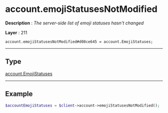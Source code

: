 # account.emojiStatusesNotModified

**Description** : *The server-side list of emoji statuses hasn't changed*

**Layer** : 211

```tl
account.emojiStatusesNotModified#d08ce645 = account.EmojiStatuses;
```

---

## Type

[account.EmojiStatuses](type/account.EmojiStatuses)

---

## Example

```php
$accountEmojiStatuses = $client->account->emojiStatusesNotModified();
```